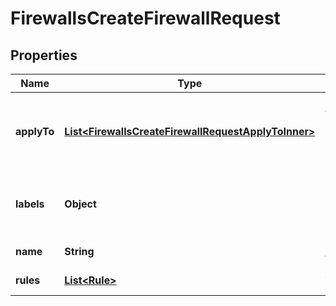 

# FirewallsCreateFirewallRequest


## Properties

| Name | Type | Description | Notes |
|------------ | ------------- | ------------- | -------------|
|**applyTo** | [**List&lt;FirewallsCreateFirewallRequestApplyToInner&gt;**](FirewallsCreateFirewallRequestApplyToInner.md) | Resources the Firewall should be applied to after creation |  [optional] |
|**labels** | **Object** | User-defined labels (key-value pairs) |  [optional] |
|**name** | **String** | Name of the Firewall |  |
|**rules** | [**List&lt;Rule&gt;**](Rule.md) | Array of rules |  [optional] |




